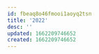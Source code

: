 ```yaml
---
id: fbeaq8o46fmooi1aoyq2tsn
title: '2022'
desc: ''
updated: 1662209746652
created: 1662209746652
---
```

